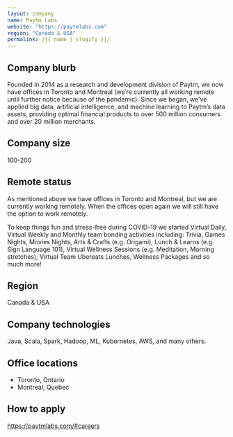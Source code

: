 ```yaml
---
layout: company
name: Paytm Labs
website: "https://paytmlabs.com"
region: "Canada & USA"
permalink: /{{ name | slugify }}/
---
```


## Company blurb

Founded in 2014 as a research and development division of Paytm, we now have offices in Toronto and Montreal (we’re currently all working remote until further notice because of the pandemic). Since we began, we’ve applied big data, artificial intelligence, and machine learning to Paytm’s data assets, providing optimal financial products to over 500 million consumers and over 20 million merchants.

## Company size

100-200

## Remote status

As mentioned above we have offices in Toronto and Montreal, but we are currently working remotely. When the offices open again we will still have the option to work remotely.

To keep things fun and stress-free during COVID-19 we started Virtual Daily, Virtual Weekly and Monthly team bonding activities including: Trivia, Games Nights, Movies Nights, Arts & Crafts (e.g. Origami), Lunch & Learns (e.g. Sign Language 101), Virtual Wellness Sessions (e.g. Meditation, Morning stretches), Virtual Team Ubereats Lunches, Wellness Packages and so much more!

## Region

Canada & USA

## Company technologies

Java, Scala, Spark, Hadoop, ML, Kubernetes, AWS, and many others.

## Office locations

* Toronto, Ontario
* Montreal, Quebec

## How to apply

https://paytmlabs.com/#careers